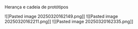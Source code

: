 Herança e cadeia de protótipos

![[Pasted image 20250320162149.png]]
![[Pasted image 20250320162211.png]]
![[Pasted image 20250320162335.png]]